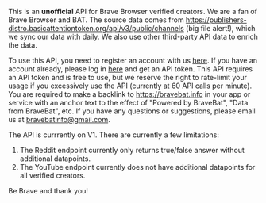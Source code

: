 This is an **unofficial** API for Brave Browser verified creators. We are a fan of Brave Browser and BAT. The source data comes from https://publishers-distro.basicattentiontoken.org/api/v3/public/channels (big file alert!), which we sync our data with daily. We also use other third-party API data to enrich the data.

To use this API, you need to register an account with us [here](/register). If you have an account already, please log in [here](/login) and get an API token. This API requires an API token and is free to use, but we reserve the right to rate-limit your usage if you excessively use the API (currently at 60 API calls per minute). You are required to make a backlink to https://bravebat.info in your app or service with an anchor text to the effect of "Powered by BraveBat", "Data from BraveBat", etc. If you have any questions or suggestions, please email us at bravebatinfo@gmail.com.

The API is currrently on V1. There are currently a few limitations:

1. The Reddit endpoint currently only returns true/false answer without additional datapoints.
2. The YouTube endpoint currently does not have additional datapoints for all verified creators.

Be Brave and thank you!
